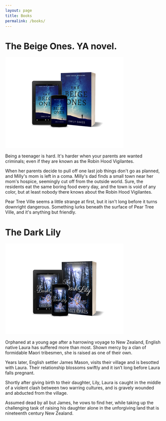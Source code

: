 ```yaml
---
layout: page
title: Books
permalink: /books/
---
```


# The Beige Ones. YA novel.  

[![Click to find out more.](/assets/images/Beige.png)](https://www.amazon.com/Beige-Ones-Emily-Oakes-ebook/dp/B07DHZ14GT/ref=sr_1_1?s=digital-text&ie=UTF8&qid=1529554570&sr=1-1&keywords=the+beige+ones/)

Being a teenager is hard. It's harder when your parents are wanted criminals; even if they are known as the Robin Hood Vigilantes.

When her parents decide to pull off one last job things don't go as planned, and Milly's mom is left in a coma.
Milly's dad finds a small town near her mom's hospice, seemingly cut off from the outside world. Sure, the residents eat the same boring food every day, and the town is void of any color, but at least nobody there knows about the Robin Hood Vigilantes.

Pear Tree Ville seems a little strange at first, but it isn't long before it turns downright dangerous. Something lurks beneath the surface of Pear Tree Ville, and it's anything but friendly.

# The Dark Lily

[![Click to find out more.](/assets/images/Lily.png)](https://www.amazon.com/dp/B07D9DD4GS/ref=sr_1_1?s=digital-text&ie=UTF8&qid=1527285078&sr=1-1&keywords=the+dark+lily/) 

Orphaned at a young age after a harrowing voyage to New Zealand, English native Laura has suffered more than most. Shown mercy by a clan of formidable Maori tribesmen, she is raised as one of their own.

Years later, English settler James Mason, visits their village and is besotted with Laura. Their relationship blossoms swiftly and it isn’t long before Laura falls pregnant.

Shortly after giving birth to their daughter, Lily, Laura is caught in the middle of a violent clash between two warring cultures, and is gravely wounded and abducted from the village.

Assumed dead by all but James, he vows to find her, while taking up the challenging task of raising his daughter alone in the unforgiving land that is nineteenth century New Zealand.
